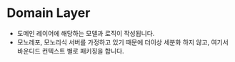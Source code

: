 # Domain Layer
- 도메인 레이어에 해당하는 모델과 로직이 작성됩니다.
- 모노레포, 모노리식 서버를 가정하고 있기 때문에 더이상 세분화 하지 않고, 여기서 바운디드 컨텍스트 별로 패키징을 합니다.
